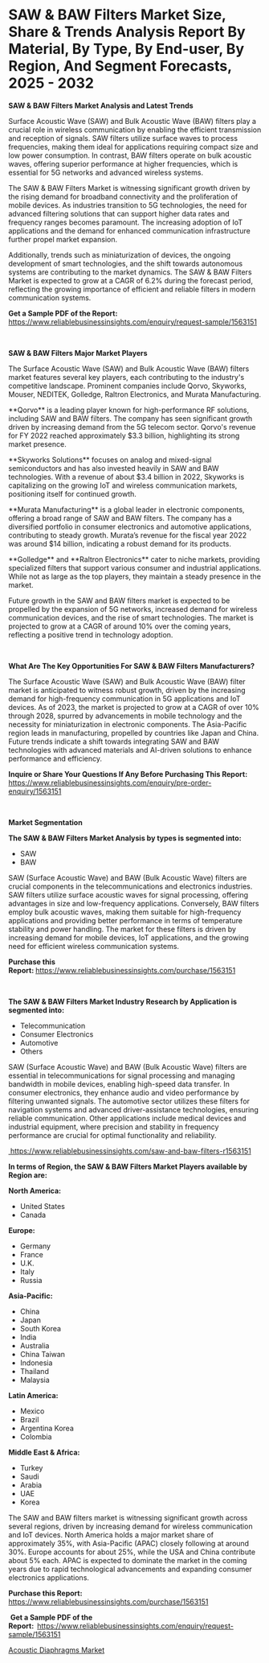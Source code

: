 <p><h1>SAW & BAW Filters Market Size, Share & Trends Analysis Report By Material, By Type, By End-user, By Region, And Segment Forecasts, 2025 - 2032</h1></p><p><strong>SAW & BAW Filters Market Analysis and Latest Trends</strong></p>
<p><p>Surface Acoustic Wave (SAW) and Bulk Acoustic Wave (BAW) filters play a crucial role in wireless communication by enabling the efficient transmission and reception of signals. SAW filters utilize surface waves to process frequencies, making them ideal for applications requiring compact size and low power consumption. In contrast, BAW filters operate on bulk acoustic waves, offering superior performance at higher frequencies, which is essential for 5G networks and advanced wireless systems.</p><p>The SAW & BAW Filters Market is witnessing significant growth driven by the rising demand for broadband connectivity and the proliferation of mobile devices. As industries transition to 5G technologies, the need for advanced filtering solutions that can support higher data rates and frequency ranges becomes paramount. The increasing adoption of IoT applications and the demand for enhanced communication infrastructure further propel market expansion.</p><p>Additionally, trends such as miniaturization of devices, the ongoing development of smart technologies, and the shift towards autonomous systems are contributing to the market dynamics. The SAW & BAW Filters Market is expected to grow at a CAGR of 6.2% during the forecast period, reflecting the growing importance of efficient and reliable filters in modern communication systems.</p></p>
<p><strong>Get a Sample PDF of the Report:&nbsp;</strong> <a href="https://www.reliablebusinessinsights.com/enquiry/request-sample/1563151?utm_campaign=2222&utm_medium=2&utm_source=Github&utm_content=ia&utm_term=12022025&utm_id=saw-baw-filters">https://www.reliablebusinessinsights.com/enquiry/request-sample/1563151</a></p>
<p>&nbsp;</p>
<p><strong>SAW & BAW Filters Major Market Players</strong></p>
<p><p>The Surface Acoustic Wave (SAW) and Bulk Acoustic Wave (BAW) filters market features several key players, each contributing to the industry's competitive landscape. Prominent companies include Qorvo, Skyworks, Mouser, NEDITEK, Golledge, Raltron Electronics, and Murata Manufacturing.</p><p>**Qorvo** is a leading player known for high-performance RF solutions, including SAW and BAW filters. The company has seen significant growth driven by increasing demand from the 5G telecom sector. Qorvo's revenue for FY 2022 reached approximately $3.3 billion, highlighting its strong market presence.</p><p>**Skyworks Solutions** focuses on analog and mixed-signal semiconductors and has also invested heavily in SAW and BAW technologies. With a revenue of about $3.4 billion in 2022, Skyworks is capitalizing on the growing IoT and wireless communication markets, positioning itself for continued growth.</p><p>**Murata Manufacturing** is a global leader in electronic components, offering a broad range of SAW and BAW filters. The company has a diversified portfolio in consumer electronics and automotive applications, contributing to steady growth. Murata’s revenue for the fiscal year 2022 was around $14 billion, indicating a robust demand for its products.</p><p>**Golledge** and **Raltron Electronics** cater to niche markets, providing specialized filters that support various consumer and industrial applications. While not as large as the top players, they maintain a steady presence in the market.</p><p>Future growth in the SAW and BAW filters market is expected to be propelled by the expansion of 5G networks, increased demand for wireless communication devices, and the rise of smart technologies. The market is projected to grow at a CAGR of around 10% over the coming years, reflecting a positive trend in technology adoption.</p></p>
<p>&nbsp;</p>
<p><strong>What Are The Key Opportunities For SAW & BAW Filters Manufacturers?</strong></p>
<p><p>The Surface Acoustic Wave (SAW) and Bulk Acoustic Wave (BAW) filter market is anticipated to witness robust growth, driven by the increasing demand for high-frequency communication in 5G applications and IoT devices. As of 2023, the market is projected to grow at a CAGR of over 10% through 2028, spurred by advancements in mobile technology and the necessity for miniaturization in electronic components. The Asia-Pacific region leads in manufacturing, propelled by countries like Japan and China. Future trends indicate a shift towards integrating SAW and BAW technologies with advanced materials and AI-driven solutions to enhance performance and efficiency.</p></p>
<p><strong>Inquire or Share Your Questions If Any Before Purchasing This Report:</strong> <a href="https://www.reliablebusinessinsights.com/enquiry/pre-order-enquiry/1563151?utm_campaign=2222&utm_medium=2&utm_source=Github&utm_content=ia&utm_term=12022025&utm_id=saw-baw-filters">https://www.reliablebusinessinsights.com/enquiry/pre-order-enquiry/1563151</a></p>
<p>&nbsp;</p>
<p><strong>Market Segmentation</strong></p>
<p><strong>The SAW & BAW Filters Market Analysis by types is segmented into:</strong></p>
<p><ul><li>SAW</li><li>BAW</li></ul></p>
<p><p>SAW (Surface Acoustic Wave) and BAW (Bulk Acoustic Wave) filters are crucial components in the telecommunications and electronics industries. SAW filters utilize surface acoustic waves for signal processing, offering advantages in size and low-frequency applications. Conversely, BAW filters employ bulk acoustic waves, making them suitable for high-frequency applications and providing better performance in terms of temperature stability and power handling. The market for these filters is driven by increasing demand for mobile devices, IoT applications, and the growing need for efficient wireless communication systems.</p></p>
<p><strong>Purchase this Report:&nbsp;</strong><a href="https://www.reliablebusinessinsights.com/purchase/1563151?utm_campaign=2222&utm_medium=2&utm_source=Github&utm_content=ia&utm_term=12022025&utm_id=saw-baw-filters">https://www.reliablebusinessinsights.com/purchase/1563151</a></p>
<p>&nbsp;</p>
<p><strong>The SAW & BAW Filters Market Industry Research by Application is segmented into:</strong></p>
<p><ul><li>Telecommunication</li><li>Consumer Electronics</li><li>Automotive</li><li>Others</li></ul></p>
<p><p>SAW (Surface Acoustic Wave) and BAW (Bulk Acoustic Wave) filters are essential in telecommunications for signal processing and managing bandwidth in mobile devices, enabling high-speed data transfer. In consumer electronics, they enhance audio and video performance by filtering unwanted signals. The automotive sector utilizes these filters for navigation systems and advanced driver-assistance technologies, ensuring reliable communication. Other applications include medical devices and industrial equipment, where precision and stability in frequency performance are crucial for optimal functionality and reliability.</p></p>
<p><a href="https://www.reliablebusinessinsights.com/saw-and-baw-filters-r1563151?utm_campaign=2222&utm_medium=2&utm_source=Github&utm_content=ia&utm_term=12022025&utm_id=saw-baw-filters">&nbsp;https://www.reliablebusinessinsights.com/saw-and-baw-filters-r1563151</a></p>
<p><strong>In terms of Region, the SAW & BAW Filters Market Players available by Region are:</strong></p>
<p>
    <p> <strong> North America: </strong>
        <ul>
            <li>United States</li>
            <li>Canada</li>
        </ul>
        </p> 
    <p> <strong> Europe: </strong>
        <ul>
            <li>Germany</li>
            <li>France</li>
            <li>U.K.</li>
            <li>Italy</li>
            <li>Russia</li>
        </ul>
        </p> 
    <p> <strong> Asia-Pacific: </strong>
        <ul>
            <li>China</li>
            <li>Japan</li>
            <li>South Korea</li>
            <li>India</li>
            <li>Australia</li>
            <li>China Taiwan</li>
            <li>Indonesia</li>
            <li>Thailand</li>
            <li>Malaysia</li>
        </ul>
        </p> 
    <p> <strong> Latin America: </strong>
        <ul>
            <li>Mexico</li>
            <li>Brazil</li>
            <li>Argentina Korea</li>
            <li>Colombia</li>
        </ul>
        </p> 
    <p> <strong> Middle East & Africa: </strong>
        <ul>
            <li>Turkey</li>
            <li>Saudi</li>
            <li>Arabia</li>
            <li>UAE</li>
            <li>Korea</li>
        </ul>
    </p>
    </p>
<p><p>The SAW and BAW filters market is witnessing significant growth across several regions, driven by increasing demand for wireless communication and IoT devices. North America holds a major market share of approximately 35%, with Asia-Pacific (APAC) closely following at around 30%. Europe accounts for about 25%, while the USA and China contribute about 5% each. APAC is expected to dominate the market in the coming years due to rapid technological advancements and expanding consumer electronics applications.</p></p>
<p><strong>Purchase this Report: </strong><a href="https://www.reliablebusinessinsights.com/purchase/1563151?utm_campaign=2222&utm_medium=2&utm_source=Github&utm_content=ia&utm_term=12022025&utm_id=saw-baw-filters">https://www.reliablebusinessinsights.com/purchase/1563151</a></p>
<p>&nbsp;<strong>Get a Sample PDF of the Report:&nbsp;&nbsp;</strong><a href="https://www.reliablebusinessinsights.com/enquiry/request-sample/1563151?utm_campaign=2222&utm_medium=2&utm_source=Github&utm_content=ia&utm_term=12022025&utm_id=saw-baw-filters">https://www.reliablebusinessinsights.com/enquiry/request-sample/1563151</a></p>
<p><strong></strong></p>
<p><p><a href="https://github.com/rileymgdorcas/Market-Research-Report-List-1/blob/main/acoustic-diaphragms-market.md?utm_campaign=2222&utm_medium=2&utm_source=Github&utm_content=ia&utm_term=12022025&utm_id=saw-baw-filters">Acoustic Diaphragms Market</a></p></p>